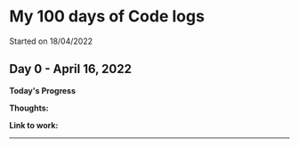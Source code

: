 # My 100 days of Code logs
Started on 18/04/2022
## Day 0 - April 16, 2022 

**Today's Progress**

**Thoughts:**  

**Link to work:** 

---
